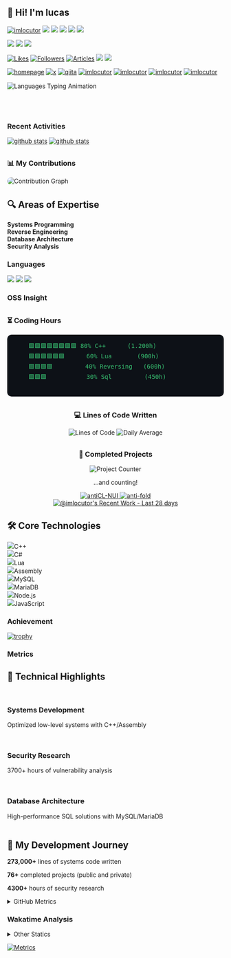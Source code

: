## 👋 Hi! I'm lucas

<p align="left"> 
  <a href="https://github.com/imlocutor/imlocutor/"><img src="https://komarev.com/ghpvc/?username=imlocutor" alt="imlocutor" /></a>
  <a href="https://github.com/imlocutor"><img height="20" src="https://img.shields.io/github/followers/imlocutor?label=follow&logo=github&style=flat" /></a>
  <a href="https://github.com/imlocutor"><img height="20" src="https://img.shields.io/github/stars/imlocutor?logo=github&style=flat" /></a>
  <a href="https://gitstar-ranking.com/imlocutor"><img height="20" src="https://img.shields.io/endpoint?label=star ranking&logo=github&style=flat&url=https%3A%2F%2Fgitstar-ranking.com%2Fusers%2Fimlocutor%2Fshields" /></a>
  <a href="https://user-badge.committers.top/japan/imlocutor"><img height="20" src="https://user-badge.committers.top/japan/imlocutor.svg" /></a>
  <a href="https://github.com/gayanvoice/top-github-users/blob/main/markdown/followers/japan.md"><img height="20" src="https://img.shields.io/badge/dynamic/json?url=https%3A%2F%2Fraw.githubusercontent.com%2Fimlocutor%2Fimlocutor%2Fmain%2Fassets%2Fgithub-followed-ranking.json&query=key&prefix=%23&label=followed%20rank&color=brightgreen&logo=github" /></a>
</p>

<p align="left"> 
  <a href="http://x.com/imlocutor"><img height="20" src="https://img.shields.io/twitter/follow/imlocutor?style=flat&logo=x" /></a>
  <a href="https://www.reddit.com/user/imlocutor"><img height="20" src="https://img.shields.io/reddit/user-karma/combined/imlocutor?label=Reddit&logo=reddit&style=flat" /></a>
  <a href="https://stackoverflow.com/users/5720201/imlocutor"><img height="20" src="https://img.shields.io/stackexchange/stackoverflow/r/5720201?label=StackOverflow&logo=stack-overflow&style=flat" /></a>
</p>

<p align="left">
  <a href="https://zenn.dev/yutakatay"><img height="20" src="https://badgen.org/img/zenn/yutakatay/likes?style=plastic" alt="Likes" /></a>
  <a href="https://zenn.dev/yutakatay"><img height="20" src="https://badgen.org/img/zenn/yutakatay/followers?style=plastic" alt="Followers" /></a>
  <a href="https://zenn.dev/yutakatay"><img height="20" src="https://badgen.org/img/zenn/yutakatay/articles?style=plastic" alt="Articles" /></a>
  <a href="http://qiita.com/imlocutor"><img height="20" src="https://qiita-badge.apiapi.app/s/imlocutor/contributions.svg" /></a>
  <a href="http://qiita.com/imlocutor"><img height="20" src="https://qiita-badge.apiapi.app/s/imlocutor/posts.svg" /></a>
</p>

<p align="left"> 
  <a href="https://imlocutor.github.io/"><img alt="homepage" width="30px" src="https://cdn.jsdelivr.net/npm/svg-icon@0.8.2/dist/svg/flat/home.svg" /></a>
  <a href="https://x.com/imlocutor"><img alt="x" width="30px" src="https://simpleicons.org/icons/x.svg" /></a>
  <a href="https://qiita.com/imlocutor"><img alt="qiita" width="30px" src="https://simpleicons.org/icons/qiita.svg" /></a>
  <a href="https://dev.to/imlocutor" target="blank"><img src="https://cdn.jsdelivr.net/npm/simple-icons@3.0.1/icons/dev-dot-to.svg" alt="imlocutor" height="30" width="30" /></a>
  <a href="https://stackoverflow.com/users/imlocutor" target="blank"><img src="https://cdn.jsdelivr.net/npm/simple-icons@3.0.1/icons/stackoverflow.svg" alt="imlocutor" height="30" width="30" /></a>
  <a href="https://www.quora.com/profile/imlocutor" target="blank"><img src="https://simpleicons.org/icons/quora.svg" alt="imlocutor" height="30" width="30" /></a>
  <a href="https://ossinsight.io/analyze/imlocutor" target="blank"><img src="https://cdn.jsdelivr.net/npm/svg-icon@0.8.2/dist/svg/mfglabs/eye.svg" alt="imlocutor" height="30" width="30" /></a>
</p>

<!-- Nova Seção de Idiomas Flutuantes -->
<div style="margin: 1rem 0 2rem; min-height: 60px;">
  <img src="https://readme-typing-svg.herokuapp.com?font=Fira+Code&size=20&duration=3000&pause=1000&color=38C172&width=500&lines=Português+(Nativo);English+(Fluent);Русский+(Intermediate);Polski+(Intermediate)&center=true" alt="Languages Typing Animation">
</div>

### Recent Activities

<p align="left">
  <a href="https://github.com/anuraghazra/github-readme-stats"><img alt="github stats" height="150px" src="https://github-readme-stats.vercel.app/api?username=yutkat&count_private=true&show_icons=true&custom_title=GitHub%20Stats&hide_border=true&theme=transparent" /></a>
  <a href="https://github.com/DenverCoder1/github-readme-streak-stats"><img alt="github stats" height="150px" src="https://github-readme-streak-stats.herokuapp.com/?user=imlocutor&theme=transparent&hide_border=true" /></a>
</p>

<div style="margin: 2rem 0; max-width: 800px;">
  <h3>📊 My Contributions</h3> <!-- Título customizado -->
  <div style="display: flex; justify-content: center; margin: 1rem 0;">
    <img 
      src="https://github-readme-activity-graph.vercel.app/graph?username=yutkat&theme=react-dark&hide_border=true&area=true&hide_title=true" 
      alt="Contribution Graph" 
      style="width: 100%; border-radius: 10px;"
    >
  </div>
</div>

<!-- Áreas de Especialização -->
<h2>🔍 Areas of Expertise</h2>
<div class="expertise-grid">
  <div><strong>Systems Programming</strong></div>
  <div><strong>Reverse Engineering</strong></div>
  <div><strong>Database Architecture</strong></div>
  <div><strong>Security Analysis</strong></div>
</div>

### Languages

[![](http://github-profile-summary-cards.vercel.app/api/cards/repos-per-language?username=yutkat&theme=transparent)](https://github.com/vn7n24fzkq/github-profile-summary-cards)
[![](http://github-profile-summary-cards.vercel.app/api/cards/most-commit-language?username=yutkat&theme=transparent)](https://github.com/vn7n24fzkq/github-profile-summary-cards)
[![](https://github-readme-stats.vercel.app/api/top-langs/?username=yutkat&layout=compact&count_private=true&show_icons=true&theme=transparent&hide_border=true)](https://github.com/anuraghazra/github-readme-stats)

### OSS Insight

<div style="margin: 2rem 0; max-width: 800px;">
  <h3>⏳ Coding Hours </h3>
  <div style="background: #0D1117; padding: 1rem; border-radius: 10px; font-family: monospace;">
    <pre style="color: #38C172; margin: 0;">
    🟩🟩🟩🟩🟩🟩🟩🟩 80% C++      (1.200h)
    🟩🟩🟩🟩🟩🟩      60% Lua       (900h)
    🟩🟩🟩🟩         40% Reversing   (600h)
    🟩🟩🟩           30% Sql         (450h)
    </pre>
  </div>
</div>

<div style="margin: 2rem 0; text-align: center;">
  <h3>💻 Lines of Code Written</h3>
  <img src="https://img.shields.io/badge/TOTAL_LINES-250K%2B-brightgreen?style=for-the-badge&logo=visual-studio-code" alt="Lines of Code">
  <img src="https://img.shields.io/badge/DAILY_AVERAGE-1.2K-blue?style=for-the-badge&logo=git" alt="Daily Average">
</div>

<!-- contador de projetos -->
<div align="center">
  <h3>🚀 Completed Projects</h3>
  <img src="https://count.getloli.com/get/@imLocutor?theme=rule34" alt="Project Counter" />
  <p>...and counting!</p>
</div>

<!-- Cards animados -->
<div align="center">
  <a href="https://github.com/imLocutor/antiCL-NUI">
    <img src="https://github-readme-stats.vercel.app/api/pin/?username=imLocutor&repo=antiCL-NUI&theme=radical" alt="antiCL-NUI" width="400"/>
  </a>
  <a href="https://github.com/imLocutor/anti-fold">
    <img src="https://github-readme-stats.vercel.app/api/pin/?username=imLocutor&repo=anti-fold&theme=radical" alt="anti-fold" width="400"/>
  </a>
</div>


<!-- Made with [OSS Insight](https://ossinsight.io/) -->

<!-- Copy-paste in your Readme.md file -->

<a href="https://next.ossinsight.io/widgets/official/compose-currently-working-on?user_id=8683947&activity_type=all" target="_blank" style="display: block" align="center">
  <picture>
    <source media="(prefers-color-scheme: dark)" srcset="https://next.ossinsight.io/widgets/official/compose-currently-working-on/thumbnail.png?user_id=8683947&activity_type=all&image_size=auto&color_scheme=dark" width="497.5" height="auto">
    <img alt="@imlocutor's Recent Work - Last 28 days" src="https://next.ossinsight.io/widgets/official/compose-currently-working-on/thumbnail.png?user_id=8683947&activity_type=all&image_size=auto&color_scheme=light" width="497.5" height="auto">
  </picture>
</a>

<!-- Made with [OSS Insight](https://ossinsight.io/) -->

<!-- Tecnologias -->
<h2>🛠 Core Technologies</h2>
<div class="tech-container">
  <div class="tech-box"><img src="https://cdn.jsdelivr.net/gh/devicons/devicon/icons/cplusplus/cplusplus-original.svg" width="30"><span>C++</span></div>
  <div class="tech-box"><img src="https://cdn.jsdelivr.net/gh/devicons/devicon/icons/csharp/csharp-original.svg" width="30"><span>C#</span></div>
  <div class="tech-box"><img src="https://cdn.jsdelivr.net/gh/devicons/devicon/icons/lua/lua-original.svg" width="30"><span>Lua</span></div>
  <div class="tech-box"><img src="https://cdn.jsdelivr.net/gh/devicons/devicon/icons/assembly/assembly-original.svg" width="30"><span>Assembly</span></div>
  <div class="tech-box"><img src="https://cdn.jsdelivr.net/gh/devicons/devicon/icons/mysql/mysql-original.svg" width="30"><span>MySQL</span></div>
  <div class="tech-box"><img src="https://cdn.jsdelivr.net/gh/devicons/devicon/icons/mariadb/mariadb-original.svg" width="30"><span>MariaDB</span></div>
  <div class="tech-box"><img src="https://cdn.jsdelivr.net/gh/devicons/devicon/icons/nodejs/nodejs-original.svg" width="30"><span>Node.js</span></div>
  <div class="tech-box"><img src="https://cdn.jsdelivr.net/gh/devicons/devicon/icons/javascript/javascript-original.svg" width="30"><span>JavaScript</span></div>
</div>

### Achievement

[![trophy](https://github-profile-trophy.vercel.app/?username=imlocutor&no-frame=true&no-bg=true&theme=onedark)](https://github.com/ryo-ma/github-profile-trophy)

### Metrics

<!-- Seção de Destaques -->
<h2>🌟 Technical Highlights</h2>
<div style="display: grid; grid-template-columns: repeat(auto-fit, minmax(300px, 1fr)); gap: 1rem; margin: 2rem 0;">
  <div class="highlight-box green">
    <h3>Systems Development</h3>
    <p>Optimized low-level systems with C++/Assembly</p>
  </div>
  <div class="highlight-box blue">
    <h3>Security Research</h3>
    <p>3700+ hours of vulnerability analysis</p>
  </div>
  <div class="highlight-box purple">
    <h3>Database Architecture</h3>
    <p>High-performance SQL solutions with MySQL/MariaDB</p>
  </div>
</div>

<!-- Jornada de Desenvolvimento -->
<h2>🚀 My Development Journey</h2>
<div class="journey-box">
  <p><strong>273,000+</strong> lines of systems code written</p>
  <p><strong>76+</strong> completed projects (public and private)</p>
  <p><strong>4300+</strong> hours of security research</p>
</div>

<details>
  <summary>GitHub Metrics</summary>

<!-- ![Metrics](https://metrics.lecoq.io/yutkat) -->
[![Metrics](https://github.com/yutkat/yutkat/blob/main/images/github-metrics.svg)](https://github.com/lowlighter/metrics)


</details>

### Wakatime Analysis

<!-- <img height="150" src="https://github.com/imlocutor/imlocutor/blob/master/images/stat.svg" alt="Alternative Text"/> -->

<details>
  <summary>Other Statics</summary>

  <!--START_SECTION:waka-->
![Code Time](http://img.shields.io/badge/Code%20Time-9%2C984%20hrs%2039%20mins-blue)

![Lines of code](https://img.shields.io/badge/From%20Hello%20World%20I%27ve%20Written-737.1%20thousand%20lines%20of%20code-blue)

**🐱 My GitHub Data** 

> 📦 214.0 kB Used in GitHub's Storage 
 > 
> 🏆 518 Contributions in the Year 2025
 > 
> 🚫 Not Opted to Hire
 > 
> 📜 107 Public Repositories 
 > 
> 🔑 4 Private Repositories 
 > 
**I'm an Early 🐤** 

```text
🌞 Morning                5662 commits        ███████░░░░░░░░░░░░░░░░░░   26.55 % 
🌆 Daytime                7185 commits        ████████░░░░░░░░░░░░░░░░░   33.70 % 
🌃 Evening                5465 commits        ██████░░░░░░░░░░░░░░░░░░░   25.63 % 
🌙 Night                  3010 commits        ████░░░░░░░░░░░░░░░░░░░░░   14.12 % 
```
📅 **I'm Most Productive on Tuesday** 

```text
Monday                   3454 commits        ████░░░░░░░░░░░░░░░░░░░░░   16.20 % 
Tuesday                  3549 commits        ████░░░░░░░░░░░░░░░░░░░░░   16.64 % 
Wednesday                3437 commits        ████░░░░░░░░░░░░░░░░░░░░░   16.12 % 
Thursday                 3455 commits        ████░░░░░░░░░░░░░░░░░░░░░   16.20 % 
Friday                   3124 commits        ████░░░░░░░░░░░░░░░░░░░░░   14.65 % 
Saturday                 2033 commits        ██░░░░░░░░░░░░░░░░░░░░░░░   09.53 % 
Sunday                   2270 commits        ███░░░░░░░░░░░░░░░░░░░░░░   10.65 % 
```


📊 **This Week I Spent My Time On** 

```text
🕑︎ Time Zone: Asia/Tokyo

💬 Programming Languages: 
Other                    29 hrs 12 mins      ████████████████████░░░░░   81.36 % 
sh                       5 hrs 53 mins       ████░░░░░░░░░░░░░░░░░░░░░   16.43 % 
Markdown                 32 mins             ░░░░░░░░░░░░░░░░░░░░░░░░░   01.53 % 
Python                   12 mins             ░░░░░░░░░░░░░░░░░░░░░░░░░   00.59 % 
Lua                      1 min               ░░░░░░░░░░░░░░░░░░░░░░░░░   00.09 % 

🔥 Editors: 
Chrome                   33 hrs 6 mins       ███████████████████████░░   92.23 % 
Zsh                      2 hrs 19 mins       ██░░░░░░░░░░░░░░░░░░░░░░░   06.50 % 
Neovim                   27 mins             ░░░░░░░░░░░░░░░░░░░░░░░░░   01.27 % 

💻 Operating System: 
Linux                    35 hrs 53 mins      █████████████████████████   100.00 % 
```

**I Mostly Code in Lua** 

```text
Lua                      20 repos            ██████████████░░░░░░░░░░░   57.14 % 
HTML                     6 repos             ████░░░░░░░░░░░░░░░░░░░░░   17.14 % 
TypeScript               2 repos             █░░░░░░░░░░░░░░░░░░░░░░░░   05.71 % 
JavaScript               1 repo              █░░░░░░░░░░░░░░░░░░░░░░░░   02.86 % 
Vim Script               1 repo              █░░░░░░░░░░░░░░░░░░░░░░░░   02.86 % 
```



**Timeline**

![Lines of Code chart](https://raw.githubusercontent.com/yutkat/yutkat/main/assets/bar_graph.png)


 Last Updated on 09/04/2025 19:37:09 UTC
<!--END_SECTION:waka-->
</details>




[![Metrics](https://github.com/yutkat/yutkat/actions/workflows/main.yml/badge.svg)](https://github.com/yutkat/yutkat/actions/workflows/main.yml)
